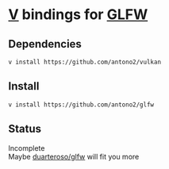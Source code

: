 
# [V](https://vlang.io) bindings for [GLFW](https://www.glfw.org/)

## Dependencies
`v install https://github.com/antono2/vulkan`
 
## Install
`v install https://github.com/antono2/glfw`

## Status
Incomplete<br>
Maybe [duarteroso/glfw](https://github.com/duarteroso/glfw) will fit you more
